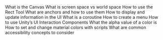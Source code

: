 What is the Canvas
What is screen space vs world space
How to use the Rect Tool
What are anchors and how to use them
How to display and update information in the UI
What is a coroutine
How to create a menu
How to use Unity’s UI Interaction Components
What the alpha value of a color is
How to set and change material colors with scripts
What are common accessibility concepts to consider
